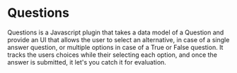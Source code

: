 # Questions
Questions is a Javascript plugin that takes a data model of a Question and provide an UI that allows the user to select an alternative, in case of a single answer question, or multiple options in case of a True or False question. It tracks the users choices while their selecting each option, and once the answer is submitted, it let's you catch it for evaluation.
